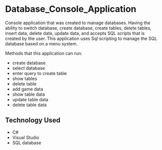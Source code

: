 # Database_Console_Application
Console application that was created to manage databases. Having the ability to switch database, create database, create tables, delete tables, insert data, delete data, update data, and accepts SQL scripts that is created by the user. This application uses Sql scripting to manage the SQL database based on a menu system. 

Methods that this application can run: 

   * create database
   * select database
   * enter query to create table
   * show tables
   * delete table
   * add game data
   * show table data
   * update table data
   * delete table data

## Technology Used
  
  * C#
  * Visual Studio
  * SQL database
